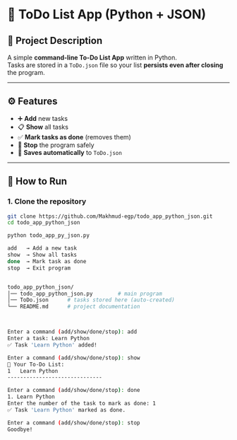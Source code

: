 # 📝 ToDo List App (Python + JSON)

## 📌 Project Description
A simple **command-line To-Do List App** written in Python.  
Tasks are stored in a `ToDo.json` file so your list **persists even after closing** the program.  

---

## ⚙️ Features
- ➕ **Add** new tasks  
- 📋 **Show** all tasks  
- ✅ **Mark tasks as done** (removes them)  
- 🛑 **Stop** the program safely  
- 💾 **Saves automatically** to `ToDo.json`  

---

## 🚀 How to Run

### 1. Clone the repository
```bash
git clone https://github.com/Makhmud-egp/todo_app_python_json.git
cd todo_app_python_json

python todo_app_py_json.py

add   → Add a new task
show  → Show all tasks
done  → Mark task as done
stop  → Exit program


todo_app_python_json/
│── todo_app_python_json.py        # main program
│── ToDo.json      # tasks stored here (auto-created)
└── README.md      # project documentation



Enter a command (add/show/done/stop): add
Enter a task: Learn Python
✅ Task 'Learn Python' added!

Enter a command (add/show/done/stop): show
📝 Your To-Do List:
1   Learn Python
------------------------------

Enter a command (add/show/done/stop): done
1. Learn Python
Enter the number of the task to mark as done: 1
✅ Task 'Learn Python' marked as done.

Enter a command (add/show/done/stop): stop
Goodbye!



